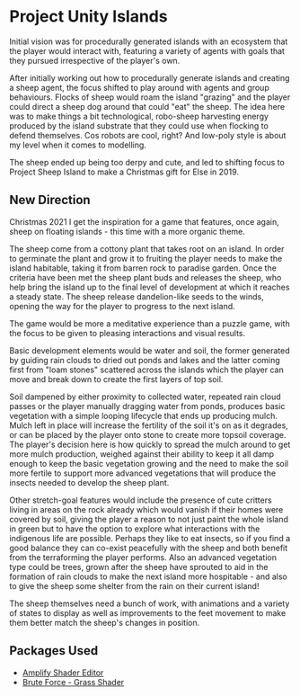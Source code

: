# Project Unity Islands
Initial vision was for procedurally generated islands with an ecosystem that the player would interact with, featuring a variety of agents with goals that they pursued irrespective of the player's own.

After initially working out how to procedurally generate islands and creating a sheep agent, the focus shifted to play around with agents and group behaviours. Flocks of sheep would roam the island "grazing" and the player could direct a sheep dog around that could "eat" the sheep. The idea here was to make things a bit technological, robo-sheep harvesting energy produced by the island substrate that they could use when flocking to defend themselves. Cos robots are cool, right? And low-poly style is about my level when it comes to modelling.

The sheep ended up being too derpy and cute, and led to shifting focus to Project Sheep Island to make a Christmas gift for Else in 2019.

## New Direction
Christmas 2021 I get the inspiration for a game that features, once again, sheep on floating islands - this time with a more organic theme.

The sheep come from a cottony plant that takes root on an island. In order to germinate the plant and grow it to fruiting the player needs to make the island habitable, taking it from barren rock to paradise garden. Once the criteria have been met the sheep plant buds and releases the sheep, who help bring the island up to the final level of development at which it reaches a steady state. The sheep release dandelion-like seeds to the winds, opening the way for the player to progress to the next island.

The game would be more a meditative experience than a puzzle game, with the focus to be given to pleasing interactions and visual results.

Basic development elements would be water and soil, the former generated by guiding rain clouds to dried out ponds and lakes and the latter coming first from "loam stones" scattered across the islands which the player can move and break down to create the first layers of top soil. 

Soil dampened by either proximity to collected water, repeated rain cloud passes or the player manually dragging water from ponds, produces basic vegetation with a simple looping lifecycle that ends up producing mulch. Mulch left in place will increase the fertility of the soil it's on as it degrades, or can be placed by the player onto stone to create more topsoil coverage. The player's decision here is how quickly to spread the mulch around to get more mulch production, weighed against their ability to keep it all damp enough to keep the basic vegetation growing and the need to make the soil more fertile to support more advanced vegetations that will produce the insects needed to develop the sheep plant.

Other stretch-goal features would include the presence of cute critters living in areas on the rock already which would vanish if their homes were covered by soil, giving the player a reason to not just paint the whole island in green but to have the option to explore what interactions with the indigenous life are possible. Perhaps they like to eat insects, so if you find a good balance they can co-exist peacefully with the sheep and both benefit from the terraforming the player performs. Also an advanced vegetation type could be trees, grown after the sheep have sprouted to aid in the formation of rain clouds to make the next island more hospitable - and also to give the sheep some shelter from the rain on their current island!

The sheep themselves need a bunch of work, with animations and a variety of states to display as well as improvements to the feet movement to make them better match the sheep's changes in position.

## Packages Used
- [Amplify Shader Editor](https://assetstore.unity.com/packages/tools/visual-scripting/amplify-shader-editor-68570)
- [Brute Force - Grass Shader](https://assetstore.unity.com/packages/vfx/shaders/brute-force-grass-shader-192388)
